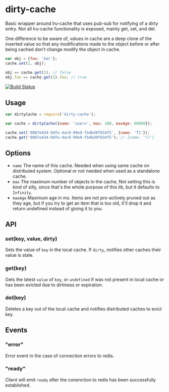 # dirty-cache

Basic wrapper around lru-cache that uses pub-sub for notifying of a
dirty entry.  Not all lru-cache functionality is exposed, mainly
get, set, and del.

One difference to be aware of, values in cache are a deep clone of
the inserted value so that any modifications made to the object
before or after being cached don't change modify the object in
cache.

```javascript
var obj = {foo: 'bar'};
cache.set(1, obj);

obj == cache.get(1); // false
obj.foo == cache.get(1).foo; // true
```

[![Build Status](https://travis-ci.org/zldavis/dirty-cache.svg?branch=master)](https://travis-ci.org/zldavis/dirty-cache)

## Usage

```javascript
var dirtyCache = require('dirty-cache');

var cache = dirtyCache({name: 'users', max: 100, maxAge: 60000});

cache.set('0087e434-9dfe-4ac9-99e9-fbdbd9f834f5', {name: 'TJ'});
cache.get('0087e434-9dfe-4ac9-99e9-fbdbd9f834f5'); // {name: 'TJ'}
```

## Options

* `name` The name of this cache. Needed when using same cache on
  distributed system.  Optional or not needed when used as a
  standalone cache.
* `max` The maximum number of objects in the cache, Not setting this
  is kind of silly, since that's the whole purpose of this lib, but
  it defaults to `Infinity`.
* `maxAge` Maximum age in ms.  Items are not pro-actively pruned out
  as they age, but if you try to get an item that is too old, it'll
  drop it and return undefined instead of giving it to you.

## API

### set(key, value, dirty)

Sets the value of `key` in the local cache. If `dirty`, notifies
other caches their value is stale.

### get(key)

Gets the latest `value` of `key`, or `undefined` if was not present
in local cache or has been evicted due to dirtiness or expiration.

### del(key)

Deletes a key out of the local cache and notifies distributed
caches to evict key.

## Events

### "error"

Error event in the case of connection errors to redis.

### "ready"

Client will emit `ready` after the conenction to redis has been successfully established.
